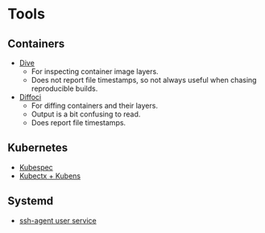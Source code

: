 # Tools

## Containers

- [Dive](https://github.com/wagoodman/dive/)
    - For inspecting container image layers.
    - Does not report file timestamps, so not always useful when chasing reproducible builds.
- [Diffoci](https://github.com/reproducible-containers/diffoci)
    - For diffing containers and their layers.
    - Output is a bit confusing to read.
    - Does report file timestamps.

## Kubernetes

- [Kubespec](https://kubespec.dev/)
- [Kubectx + Kubens](https://github.com/ahmetb/kubectx)

## Systemd

- [ssh-agent user service](https://unix.stackexchange.com/a/390631)
